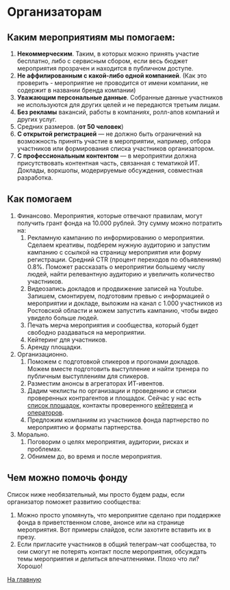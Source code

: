# Организаторам

## Каким мероприятиям мы помогаем:

1. **Некоммерческим**. Таким, в которых можно принять участие бесплатно, либо с сервисным сбором, если весь бюджет мероприятия прозрачен и находится в публичном доступе.
2. **Не аффилированным с какой-либо одной компанией**. (Как это проверить - мероприятие не проводится от имени компании, не содержит в названии бренда компании)
3. **Уважающим персональные данные**. Собранные данные участников не используются для других целей и не передаются третьим лицам.
4. **Без рекламы** вакансий, работы в компаниях, ролл-апов компаний и других услуг. 
5. Средних размеров. (**от 50 человек**)
6. **С открытой регистрацией** — не должно быть ограничений на возможность принять участие в мероприятии, например, отбора участников или формирования списка участников организатором.
7. **С профессиональным контентом** — в мероприятии должна присутствовать контентная часть, связанная с тематикой ИТ. Доклады, воркшопы, модерируемые обсуждения, совместная разработка.

## Как помогаем

1. Финансово. Мероприятия, которые отвечают правилам, могут получить грант фонда на 10.000 рублей. Эту сумму можно потратить на:
    1. Рекламную кампанию по информированию о мероприятии. Сделаем креативы, подберем нужную аудиторию и запустим кампанию с ссылкой на страницу мероприятия или форму регистрации. Средний CTR (процент переходов по объявлениям) 0.8%. Поможет рассказать о мероприятии большему числу людей, найти релевантную аудиторию и увеличить количество участников.
    2. Видеозапись докладов и продвижение записей на Youtube. Запишем, смонтируем, подготовим превью с информацией о мероприятии и докладе, выложим на канал с 1.000 участников из Ростовской области и можем запустить кампанию, чтобы видео увидело больше людей.
    3. Печать мерча мероприятия и сообщества, который будет свободно раздаваться на мероприятии.
    4. Кейтеринг для участников.
    5. Аренду площадки.
2. Организационно.
    1. Поможем с подготовкой спикеров и прогонами докладов. Можем вместе подготовить выступление и найти тренера по публичным выступлениям для спикеров.
    2. Разместим анонсы в агрегаторах ИТ-ивентов.
    3. Дадим чеклисты по организации и проведению и списки проверенных контрагентов и площадок. Сейчас у нас есть [список площадок](https://github.com/RndTechCommunity/RndTech/blob/master/community/places.md), контакты проверенного [кейтеринга](https://github.com/RndTechCommunity/RndTech/blob/master/community/food.md) и [операторов](https://github.com/RndTechCommunity/RndTech/blob/master/community/photo.md).
    4. Предложим компаниям из участников фонда партнерство по мероприятию и форматы партнерства.
3. Морально.
    1. Поговорим о целях мероприятия, аудитории, рисках и проблемах. 
    2. Обнимем до, во время и после мероприятия.

## Чем можно помочь фонду

Список ниже необязательный, мы просто будем рады, если организатор поможет развитию сообщества:

1. Можно просто упомянуть, что мероприятие сделано при поддержке фонда в приветственном слове, анонсе или на странице мероприятия. Вот примеры слайдов, если захотите вставить их в презу.
2. Если пригласите участников в общий телеграм-чат сообщества, то они смогут не потерять контакт после мероприятия, обсуждать темы мероприятия и делиться впечатлениями. Плохо что ли? Хорошо!

[На главную](https://github.com/RndTechCommunity/NotFound/)
